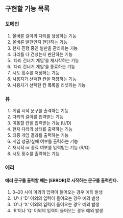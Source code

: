 ## 구현할 기능 목록
### 도메인
1. 올바른 길이의 다리를 생성하는 기능
2. 올바른 발판인지 판단하는 기능
3. 현재 진행 중인 발판을 관리하는 기능
4. 다리를 다 건넜는지 판단하는 기능
5. '다리 건너기 게임'을 재시작하는 기능
6. '다리 건너기 게임'을 종료하는 기능
7. 시도 횟수를 저장하는 기능
8. 사용자가 선택한 칸을 저장하는 기능
9. 사용자가 선택한 칸 목록을 리셋하는 기능
### 뷰
1. 게임 시작 문구를 출력하는 기능
2. 다리의 길이를 입력받는 기능
3. 이동할 칸을 입력받는 기능 (U/D)
4. 현재 다리의 상태를 출력하는 기능
5. 최종 게임 결과를 출력하는 기능
6. 게임 성공/실패 여부를 출력하는 기능
7. 재시작 or 종료 여부를 입력받는 기능 (R/Q)
8. 시도 횟수를 출력하는 기능
### 에러
#### 에러 문구를 출력할 때는 [ERROR]로 시작하는 문구를 출력한다.
1. 3~20 사이 이외의 입력이 들어오는 경우 예외 발생
2. 'U'나 'D' 이외의 입력이 들어오는 경우 예외 발생
3. 'O'나 'X' 이외의 입력이 들어오는 경우 예외 발생
4. 'R'이나 'Q' 이외의 입력이 들어오는 경우 예외 발생